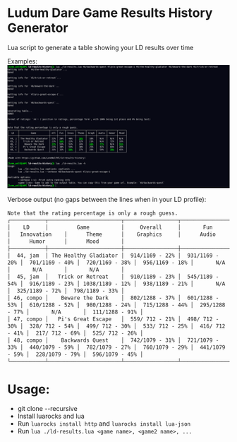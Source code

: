 # Ludum Dare Game Results History Generator
Lua script to generate a table showing your LD results over time

Examples:
![Screenshot](screenshot.png)

Verbose output (no gaps between the lines when in your LD profile):
```
Note that the rating percentage is only a rough guess.
┌───────────┬───────────────────────┬─────────────────┬─────────────────┬─────────────────┬─────────────────┬─────────────────┬─────────────────┬─────────────────┬─────────────────┐
│    LD     │         Game          │     Overall     │       Fun       │   Innovation    │      Theme      │    Graphics     │      Audio      │      Humor      │      Mood       │
├───────────┼───────────────────────┼─────────────────┼─────────────────┼─────────────────┼─────────────────┼─────────────────┼─────────────────┼─────────────────┼─────────────────┤
│  44, jam  │ The Healthy Gladiator │  914/1169 - 22% │  931/1169 - 20% │  701/1169 - 40% │  720/1169 - 38% │  956/1169 - 18% │       N/A       │       N/A       │       N/A       │
│  45, jam  │   Trick or Retreat    │  910/1189 - 23% │  545/1189 - 54% │  916/1189 - 23% │ 1038/1189 - 12% │  938/1189 - 21% │       N/A       │  325/1189 - 72% │  798/1189 - 33% │
│ 46, compo │    Beware the Dark    │  802/1288 - 37% │  601/1288 - 53% │  610/1288 - 52% │  980/1288 - 24% │  715/1288 - 44% │  295/1288 - 77% │       N/A       │  111/1288 - 91% │
│ 47, compo │   Pi's Great Escape   │  559/ 712 - 21% │  498/ 712 - 30% │  328/ 712 - 54% │  499/ 712 - 30% │  533/ 712 - 25% │  416/ 712 - 41% │  217/ 712 - 69% │  525/ 712 - 26% │
│ 48, compo │    Backwards Quest    │  742/1079 - 31% │  721/1079 - 33% │  440/1079 - 59% │  782/1079 - 27% │  760/1079 - 29% │  441/1079 - 59% │  228/1079 - 79% │  596/1079 - 45% │
└───────────┴───────────────────────┴─────────────────┴─────────────────┴─────────────────┴─────────────────┴─────────────────┴─────────────────┴─────────────────┴─────────────────┘
```

# Usage:
* git clone --recursive <this repository>
* Install luarocks and lua
* Run `luarocks install http` and `luarocks install lua-json`
* Run `lua ./ld-results.lua <game name>, <game2 name>, ...`

